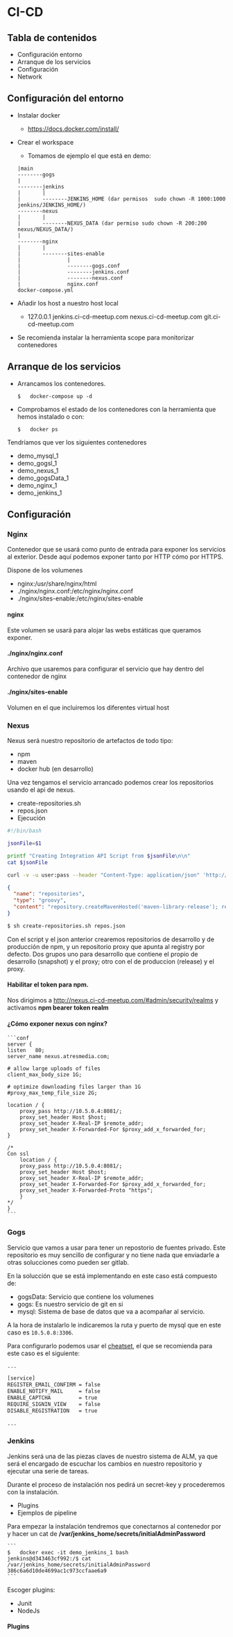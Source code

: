 # CI-CD

## Tabla de contenidos 
  - Configuración entorno
  - Arranque de los servicios
  - Configuración
  - Network

## Configuración del entorno
- Instalar docker
    - https://docs.docker.com/install/
  
- Crear el workspace
    - Tomamos de ejemplo el que está en demo:
    ```
    |main
    --------gogs
    |
    --------jenkins
    |       |
    |       --------JENKINS_HOME (dar permisos  sudo chown -R 1000:1000 jenkins/JENKINS_HOME/)    
    --------nexus
    |       |
    |       --------NEXUS_DATA (dar permiso sudo chown -R 200:200 nexus/NEXUS_DATA/)
    |
    --------nginx
    |       |
    |       --------sites-enable
    |               |
    |               --------gogs.conf
    |               --------jenkins.conf
    |               --------nexus.conf
    |               nginx.conf
    docker-compose.yml
    ```

- Añadir los host a nuestro host local
    - 127.0.0.1 jenkins.ci-cd-meetup.com nexus.ci-cd-meetup.com git.ci-cd-meetup.com 
- Se recomienda instalar la herramienta scope para monitorizar contenedores 
## Arranque de los servicios

- Arrancamos los contenedores.
    
    ```
    $   docker-compose up -d
    ```
- Comprobamos el estado de los contenedores con la herramienta que hemos instalado  o con:
    
    ```
    $   docker ps
    ```
Tendríamos que ver los siguientes contenedores

- demo_mysql_1
- demo_gogsl_1
- demo_nexus_1
- demo_gogsData_1
- demo_nginx_1
- demo_jenkins_1


## Configuración

### Nginx

Contenedor que se usará como punto de entrada para exponer los servicios al exterior. Desde aquí podemos exponer tanto por HTTP cómo por HTTPS.

Dispone de los volumenes 
- nginx:/usr/share/nginx/html
- ./nginx/nginx.conf:/etc/nginx/nginx.conf
- ./nginx/sites-enable:/etc/nginx/sites-enable

#### nginx 

Este volumen se usará para alojar las webs estáticas que queramos exponer.

#### ./nginx/nginx.conf

Archivo que usaremos para configurar el servicio que hay dentro del contenedor de nginx

#### ./nginx/sites-enable

Volumen en el que incluiremos los diferentes virtual host 

### Nexus

Nexus será nuestro repositorio de artefactos de todo tipo:

- npm 
- maven
- docker hub (en desarrollo)

Una vez tengamos el servicio arrancado podemos crear los repositorios usando el api de nexus.
  - create-repositories.sh
  - repos.json
  - Ejecución

```bash
#!/bin/bash

jsonFile=$1

printf "Creating Integration API Script from $jsonFile\n\n"
cat $jsonFile

curl -v -u user:pass --header "Content-Type: application/json" 'http://localhost:8081/service/rest/v1/script/' -d @$jsonFile

```

```json
{
  "name": "repositories",
  "type": "groovy",
  "content": "repository.createMavenHosted('maven-library-release'); repository.createMavenHosted('maven-library-snapshot'); repository.createNpmHosted('npm-snapshot'); repository.createNpmHosted('npm-release'); repository.createNpmProxy('npmjs-org','https://registry.npmjs.org'); repository.createNpmGroup('npm-all-pro',['npmjs-org', 'npm-release']); repository.createNpmGroup('npm-all-dev',['npmjs-org','npm-snapshot', 'npm-release'])"
}
```

```bash
$ sh create-repositories.sh repos.json
```

Con el script y el json anterior crearemos repositorios de desarrollo y de producción de npm, y un repositorio proxy que apunta al registry por defecto. Dos grupos uno para desarrollo que contiene el propio de desarrollo (snapshot) y el proxy; otro con el de produccion (release) y el proxy.

#### Habilitar el token para npm.

Nos dirigimos a http://nexus.ci-cd-meetup.com/#admin/security/realms y activamos **npm bearer token realm**


#### ¿Cómo exponer nexus con nginx?

    ```conf
    server {
    listen   80;
    server_name nexus.atresmedia.com;

    # allow large uploads of files
    client_max_body_size 1G;

    # optimize downloading files larger than 1G
    #proxy_max_temp_file_size 2G;

    location / {
        proxy_pass http://10.5.0.4:8081/;
        proxy_set_header Host $host;
        proxy_set_header X-Real-IP $remote_addr;
        proxy_set_header X-Forwarded-For $proxy_add_x_forwarded_for;
    }

    /*
    Con ssl
        location / {
        proxy_pass http://10.5.0.4:8081/;
        proxy_set_header Host $host;
        proxy_set_header X-Real-IP $remote_addr;
        proxy_set_header X-Forwarded-For $proxy_add_x_forwarded_for;
        proxy_set_header X-Forwarded-Proto "https";
        }
    */
    }
    ```

### Gogs

Servicio que vamos a usar para tener un repostorio de fuentes privado. Este repositorio es muy sencillo de configurar y no tiene nada que enviadarle a otras solucciones como pueden ser gitlab.

En la solucción que se está implementando en este caso está compuesto de:

- gogsData: Servicio que contiene los volumenes
- gogs: Es nuestro servicio de git en si
- mysql: Sistema de base de datos que va a acompañar al servicio.

A la hora de instalarlo le indicaremos la ruta y puerto de mysql que en este caso es `10.5.0.8:3306`.

Para configurarlo podemos usar el [cheatset](https://gogs.io/docs/advanced/configuration_cheat_sheet), el que se recomienda para este caso es el siguiente:

```bash
...

[service]
REGISTER_EMAIL_CONFIRM = false
ENABLE_NOTIFY_MAIL     = false
ENABLE_CAPTCHA         = true
REQUIRE_SIGNIN_VIEW    = false
DISABLE_REGISTRATION   = true

...
```

### Jenkins

Jenkins será una de las piezas claves de nuestro sistema de ALM, ya que será el encargado de escuchar los cambios en nuestro repositorio y ejecutar una serie de tareas.

Durante el proceso de instalación nos pedirá un secret-key y procederemos con la instalación.

- Plugins
- Ejemplos de pipeline

Para empezar la instalación tendremos que conectarnos al contenedor por y hacer un cat de **/var/jenkins_home/secrets/initialAdminPassword**

    ```
    $   docker exec -it demo_jenkins_1 bash
    jenkins@d343463cf992:/$ cat /var/jenkins_home/secrets/initialAdminPassword
    386c6a6d10de4699ac1c973ccfaae6a9
    ```

Escoger plugins:
- Junit
- NodeJs

#### Plugins